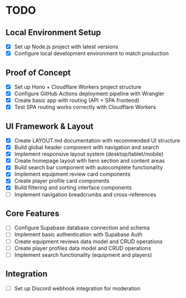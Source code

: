 # TODO

## Local Environment Setup
- [x] Set up Node.js project with latest versions
- [x] Configure local development environment to match production

## Proof of Concept
- [x] Set up Hono + Cloudflare Workers project structure
- [x] Configure GitHub Actions deployment pipeline with Wrangler
- [x] Create basic app with routing (API + SPA frontend)
- [x] Test SPA routing works correctly with Cloudflare Workers

## UI Framework & Layout
- [x] Create LAYOUT.md documentation with recommended UI structure
- [x] Build global header component with navigation and search
- [x] Implement responsive layout system (desktop/tablet/mobile)
- [x] Create homepage layout with hero section and content areas
- [x] Build search bar component with autocomplete functionality
- [x] Implement equipment review card components
- [x] Create player profile card components
- [x] Build filtering and sorting interface components
- [ ] Implement navigation breadcrumbs and cross-references

## Core Features
- [ ] Configure Supabase database connection and schema
- [ ] Implement basic authentication with Supabase Auth
- [ ] Create equipment reviews data model and CRUD operations
- [ ] Create player profiles data model and CRUD operations
- [ ] Implement search functionality (equipment and players)

## Integration
- [ ] Set up Discord webhook integration for moderation
